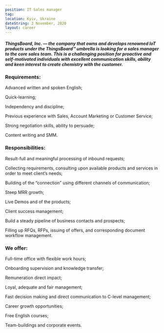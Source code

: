 ```yaml
---
position: IT Sales manager
tag: 
location: Kyiv, Ukraine
dateString: 2 November, 2020
layout: career
---
```

##### ThingsBoard, Inc. — the company that owns and develops renowned IoT products under the ThingsBoard™ umbrella is looking for a sales manager to the core sales team. This is a challenging position for proactive and self-motivated individuals with excellent communication skills, ability and keen interest to create chemistry with the customer.

### Requirements:
Advanced written and spoken English;

Quick-learning;

Independency and discipline;

Previous experience with Sales, Account Marketing or Customer Service;

Strong negotiation skills, ability to persuade;

Content writing and SMM.

### Responsibilities:
Result-full and meaningful processing of inbound requests;

Collecting requirements, consulting upon available products and services in order to meet client’s needs;
 
Building of the “connection” using different channels of communication;

Steep MRR growth;

Live Demos and of the products;

Client success management;

Build a steady pipeline of business contacts and prospects;

Filling up RFQs, RFPs, issuing of offers, and corresponding document workflow management.

### We offer:
Full-time office with flexible work hours;

Onboarding supervision and knowledge transfer;

Remuneration direct impact;

Loyal, adequate and fair management;

Fast decision making and direct communication to C-level management;

Career growth opportunities;

Free English courses;

Team-buildings and corporate events.